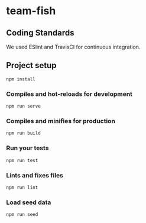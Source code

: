 # team-fish


## Coding Standards

We used ESlint and TravisCI for continuous integration. 

## Project setup
```npm install```

### Compiles and hot-reloads for development
```npm run serve```

### Compiles and minifies for production
```npm run build```

### Run your tests
```npm run test```

### Lints and fixes files
```npm run lint```

### Load seed data
```npm run seed```
